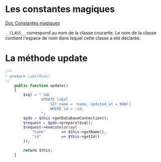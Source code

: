 # Les constantes magiques
[Doc Constantes magiques](https://secure.php.net/manual/fr/language.constants.predefined.php)

`__CLASS__` correspond au nom de la classe courante. 
Le nom de la classe contient l'espace de nom dans lequel cette classe a été déclarée.

# La méthode update
```php
/**
* @return LabelModel
*/
    public function update()
    {
        $sql = " SQL
                UPDATE label
                    SET name = :name, updated_at = NOW()
                    WHERE id = :id;
                ";
        $pdo = $this->getDatabaseConnection();
        $request = $pdo->prepare($sql);
        $request->execute(array(
            "name"       => $this->getName(),
            "id"         => $this->getId()
        ));

        return $this;
    }
```